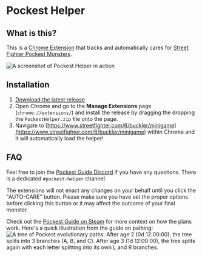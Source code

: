 # Pockest Helper

## What is this?

This is a [Chrome Extension](chrome://extensions/) that tracks and automatically cares for [Street Fighter Pockest Monsters](https://www.streetfighter.com/6/buckler/minigame).

![A screenshot of Pockest Helper in action](https://i.imgur.com/dRrkAPd.png)

## Installation

1. [Download the latest release](https://github.com/folklorelabs/pockest-helper/releases/latest)
2. Open Chrome and go to the **Manage Extensions** page (`chrome://extensions/`) and install the release by dragging the dropping the `PockestHelper.zip` file onto the page.
3. Navigate to [https://www.streetfighter.com/6/buckler/minigame](https://www.streetfighter.com/6/buckler/minigame) within Chrome and it will automatically load the helper!

## FAQ

Feel free to join the [Pockest Guide Discord](https://discord.gg/492bdzBDu) if you have any questions. There is a dedicated `#pockest-helper` channel.

The extensions will not enact any changes on your behalf until you click the "AUTO-CARE" button. Please make sure you have set the proper options before clicking this button or it may affect the outcome of your final monster.

Check out the [Pockest Guide on Steam](https://steamcommunity.com/sharedfiles/filedetails/?id=3003515624) for more context on how the plans work. Here's a quick illustration from the guide on pathing:
![A tree of Pockest evolutionary paths. After age 2 (0d 12:00:00), the tree splits into 3 branches (A, B, and C). After age 3 (1d 12:00:00), the tree splits again with each letter splitting into its own L and R branches.](https://steamuserimages-a.akamaihd.net/ugc/2233283241947427052/827EBBB3FA1C8E3B98E94551F18476DF03DE069E/)
